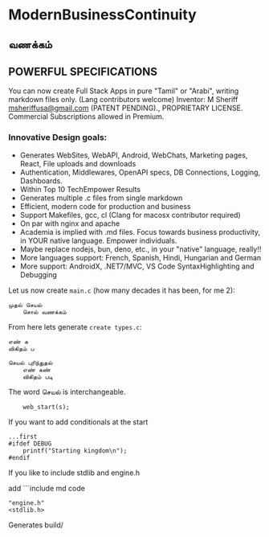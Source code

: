 # ModernBusinessContinuity

வணக்கம்
---

## POWERFUL SPECIFICATIONS

You can now create Full Stack Apps in pure "Tamil" or "Arabi", writing markdown files only. (Lang contributors welcome)
Inventor: M Sheriff <msheriffusa@gmail.com> (PATENT PENDING)., PROPRIETARY LICENSE. Commercial Subscriptions allowed in Premium.

### Innovative Design goals:
+ Generates WebSites, WebAPI, Android, WebChats, Marketing pages, React, File uploads and downloads
+ Authentication, Middlewares, OpenAPI specs, DB Connections, Logging, Dashboards.
+ Within Top 10 TechEmpower Results
+ Generates multiple .c files from single markdown
+ Efficient, modern code for production and business
+ Support Makefiles, gcc, cl (Clang for macosx contributor required)
+ On par with nginx and apache
+ Academia is implied with .md files. Focus towards business productivity, in YOUR native language. Empower individuals.
+ Maybe replace nodejs, bun, deno, etc., in your "native" language, really!!
+ More languages support: French, Spanish, Hindi, Hungarian and German
+ More support: AndroidX, .NET7/MVC, VS Code SyntaxHighlighting and Debugging

Let us now create `main.c` (how many decades it has been, for me 2):

```
முதல் செயல்
	சொல் வணக்கம்
```

From here lets generate `create types.c`:
```
எண் க
விகிதம் ப
```

```
செயல் புரிந்துதல்
	எண் கண்
	விகிதம் படி
```

The word செயல் is interchangeable.

```
	web_start(s);
```

If you want to add conditionals at the start
```
...first
#ifdef DEBUG
	printf("Starting kingdom\n");
#endif
```

If you like to include stdlib and engine.h

add ```include md code
```include
"engine.h"
<stdlib.h>
```

Generates build/

